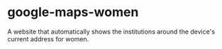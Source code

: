 # google-maps-women

A website that automatically shows the institutions around the device's current address for women.

